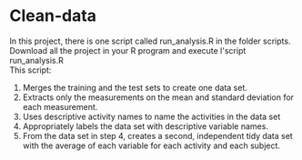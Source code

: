 # Clean-data
In this project, there is one script called run_analysis.R in the folder scripts. <br />
Download all the project in your R program and execute l'script run_analysis.R <br />
This script:
1. Merges the training and the test sets to create one data set.
2. Extracts only the measurements on the mean and standard deviation for each measurement. 
3. Uses descriptive activity names to name the activities in the data set
4. Appropriately labels the data set with descriptive variable names. 
5. From the data set in step 4, creates a second, independent tidy data set with the average of each variable for each activity and each subject.
